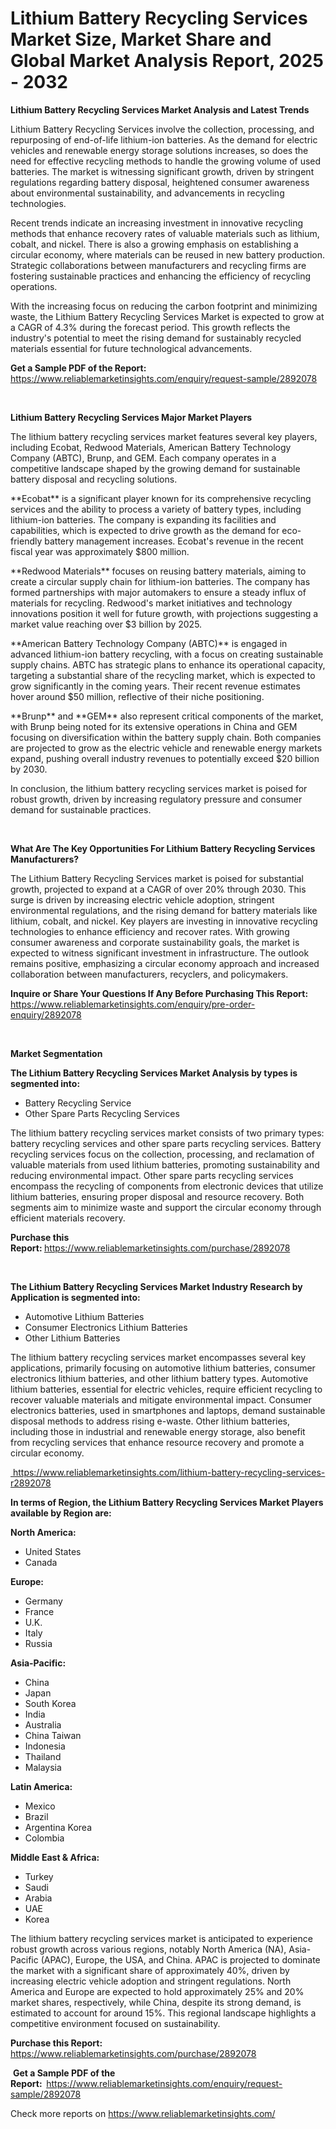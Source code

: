 <p><h1>Lithium Battery Recycling Services Market Size, Market Share and Global Market Analysis Report, 2025 - 2032</h1></p><p><strong>Lithium Battery Recycling Services Market Analysis and Latest Trends</strong></p>
<p><p>Lithium Battery Recycling Services involve the collection, processing, and repurposing of end-of-life lithium-ion batteries. As the demand for electric vehicles and renewable energy storage solutions increases, so does the need for effective recycling methods to handle the growing volume of used batteries. The market is witnessing significant growth, driven by stringent regulations regarding battery disposal, heightened consumer awareness about environmental sustainability, and advancements in recycling technologies. </p><p>Recent trends indicate an increasing investment in innovative recycling methods that enhance recovery rates of valuable materials such as lithium, cobalt, and nickel. There is also a growing emphasis on establishing a circular economy, where materials can be reused in new battery production. Strategic collaborations between manufacturers and recycling firms are fostering sustainable practices and enhancing the efficiency of recycling operations.</p><p>With the increasing focus on reducing the carbon footprint and minimizing waste, the Lithium Battery Recycling Services Market is expected to grow at a CAGR of 4.3% during the forecast period. This growth reflects the industry's potential to meet the rising demand for sustainably recycled materials essential for future technological advancements.</p></p>
<p><strong>Get a Sample PDF of the Report:&nbsp;</strong> <a href="https://www.reliablemarketinsights.com/enquiry/request-sample/2892078?utm_campaign=2207&utm_medium=2&utm_source=Github&utm_content=ia&utm_term=15032025&utm_id=lithium-battery-recycling-services">https://www.reliablemarketinsights.com/enquiry/request-sample/2892078</a></p>
<p>&nbsp;</p>
<p><strong>Lithium Battery Recycling Services Major Market Players</strong></p>
<p><p>The lithium battery recycling services market features several key players, including Ecobat, Redwood Materials, American Battery Technology Company (ABTC), Brunp, and GEM. Each company operates in a competitive landscape shaped by the growing demand for sustainable battery disposal and recycling solutions.</p><p>**Ecobat** is a significant player known for its comprehensive recycling services and the ability to process a variety of battery types, including lithium-ion batteries. The company is expanding its facilities and capabilities, which is expected to drive growth as the demand for eco-friendly battery management increases. Ecobat's revenue in the recent fiscal year was approximately $800 million.</p><p>**Redwood Materials** focuses on reusing battery materials, aiming to create a circular supply chain for lithium-ion batteries. The company has formed partnerships with major automakers to ensure a steady influx of materials for recycling. Redwood's market initiatives and technology innovations position it well for future growth, with projections suggesting a market value reaching over $3 billion by 2025.</p><p>**American Battery Technology Company (ABTC)** is engaged in advanced lithium-ion battery recycling, with a focus on creating sustainable supply chains. ABTC has strategic plans to enhance its operational capacity, targeting a substantial share of the recycling market, which is expected to grow significantly in the coming years. Their recent revenue estimates hover around $50 million, reflective of their niche positioning.</p><p>**Brunp** and **GEM** also represent critical components of the market, with Brunp being noted for its extensive operations in China and GEM focusing on diversification within the battery supply chain. Both companies are projected to grow as the electric vehicle and renewable energy markets expand, pushing overall industry revenues to potentially exceed $20 billion by 2030. </p><p>In conclusion, the lithium battery recycling services market is poised for robust growth, driven by increasing regulatory pressure and consumer demand for sustainable practices.</p></p>
<p>&nbsp;</p>
<p><strong>What Are The Key Opportunities For Lithium Battery Recycling Services Manufacturers?</strong></p>
<p><p>The Lithium Battery Recycling Services market is poised for substantial growth, projected to expand at a CAGR of over 20% through 2030. This surge is driven by increasing electric vehicle adoption, stringent environmental regulations, and the rising demand for battery materials like lithium, cobalt, and nickel. Key players are investing in innovative recycling technologies to enhance efficiency and recover rates. With growing consumer awareness and corporate sustainability goals, the market is expected to witness significant investment in infrastructure. The outlook remains positive, emphasizing a circular economy approach and increased collaboration between manufacturers, recyclers, and policymakers.</p></p>
<p><strong>Inquire or Share Your Questions If Any Before Purchasing This Report:</strong> <a href="https://www.reliablemarketinsights.com/enquiry/pre-order-enquiry/2892078?utm_campaign=2207&utm_medium=2&utm_source=Github&utm_content=ia&utm_term=15032025&utm_id=lithium-battery-recycling-services">https://www.reliablemarketinsights.com/enquiry/pre-order-enquiry/2892078</a></p>
<p>&nbsp;</p>
<p><strong>Market Segmentation</strong></p>
<p><strong>The Lithium Battery Recycling Services Market Analysis by types is segmented into:</strong></p>
<p><ul><li>Battery Recycling Service</li><li>Other Spare Parts Recycling Services</li></ul></p>
<p><p>The lithium battery recycling services market consists of two primary types: battery recycling services and other spare parts recycling services. Battery recycling services focus on the collection, processing, and reclamation of valuable materials from used lithium batteries, promoting sustainability and reducing environmental impact. Other spare parts recycling services encompass the recycling of components from electronic devices that utilize lithium batteries, ensuring proper disposal and resource recovery. Both segments aim to minimize waste and support the circular economy through efficient materials recovery.</p></p>
<p><strong>Purchase this Report:&nbsp;</strong><a href="https://www.reliablemarketinsights.com/purchase/2892078?utm_campaign=2207&utm_medium=2&utm_source=Github&utm_content=ia&utm_term=15032025&utm_id=lithium-battery-recycling-services">https://www.reliablemarketinsights.com/purchase/2892078</a></p>
<p>&nbsp;</p>
<p><strong>The Lithium Battery Recycling Services Market Industry Research by Application is segmented into:</strong></p>
<p><ul><li>Automotive Lithium Batteries</li><li>Consumer Electronics Lithium Batteries</li><li>Other Lithium Batteries</li></ul></p>
<p><p>The lithium battery recycling services market encompasses several key applications, primarily focusing on automotive lithium batteries, consumer electronics lithium batteries, and other lithium battery types. Automotive lithium batteries, essential for electric vehicles, require efficient recycling to recover valuable materials and mitigate environmental impact. Consumer electronics batteries, used in smartphones and laptops, demand sustainable disposal methods to address rising e-waste. Other lithium batteries, including those in industrial and renewable energy storage, also benefit from recycling services that enhance resource recovery and promote a circular economy.</p></p>
<p><a href="https://www.reliablemarketinsights.com/lithium-battery-recycling-services-r2892078?utm_campaign=2207&utm_medium=2&utm_source=Github&utm_content=ia&utm_term=15032025&utm_id=lithium-battery-recycling-services">&nbsp;https://www.reliablemarketinsights.com/lithium-battery-recycling-services-r2892078</a></p>
<p><strong>In terms of Region, the Lithium Battery Recycling Services Market Players available by Region are:</strong></p>
<p>
    <p> <strong> North America: </strong>
        <ul>
            <li>United States</li>
            <li>Canada</li>
        </ul>
        </p> 
    <p> <strong> Europe: </strong>
        <ul>
            <li>Germany</li>
            <li>France</li>
            <li>U.K.</li>
            <li>Italy</li>
            <li>Russia</li>
        </ul>
        </p> 
    <p> <strong> Asia-Pacific: </strong>
        <ul>
            <li>China</li>
            <li>Japan</li>
            <li>South Korea</li>
            <li>India</li>
            <li>Australia</li>
            <li>China Taiwan</li>
            <li>Indonesia</li>
            <li>Thailand</li>
            <li>Malaysia</li>
        </ul>
        </p> 
    <p> <strong> Latin America: </strong>
        <ul>
            <li>Mexico</li>
            <li>Brazil</li>
            <li>Argentina Korea</li>
            <li>Colombia</li>
        </ul>
        </p> 
    <p> <strong> Middle East & Africa: </strong>
        <ul>
            <li>Turkey</li>
            <li>Saudi</li>
            <li>Arabia</li>
            <li>UAE</li>
            <li>Korea</li>
        </ul>
    </p>
    </p>
<p><p>The lithium battery recycling services market is anticipated to experience robust growth across various regions, notably North America (NA), Asia-Pacific (APAC), Europe, the USA, and China. APAC is projected to dominate the market with a significant share of approximately 40%, driven by increasing electric vehicle adoption and stringent regulations. North America and Europe are expected to hold approximately 25% and 20% market shares, respectively, while China, despite its strong demand, is estimated to account for around 15%. This regional landscape highlights a competitive environment focused on sustainability.</p></p>
<p><strong>Purchase this Report: </strong><a href="https://www.reliablemarketinsights.com/purchase/2892078?utm_campaign=2207&utm_medium=2&utm_source=Github&utm_content=ia&utm_term=15032025&utm_id=lithium-battery-recycling-services">https://www.reliablemarketinsights.com/purchase/2892078</a></p>
<p>&nbsp;<strong>Get a Sample PDF of the Report:&nbsp;&nbsp;</strong><a href="https://www.reliablemarketinsights.com/enquiry/request-sample/2892078?utm_campaign=2207&utm_medium=2&utm_source=Github&utm_content=ia&utm_term=15032025&utm_id=lithium-battery-recycling-services">https://www.reliablemarketinsights.com/enquiry/request-sample/2892078</a></p>
<p><strong></strong></p>
<p>Check more reports on <a href="https://www.reliablemarketinsights.com/?utm_campaign=2207&utm_medium=2&utm_source=Github&utm_content=ia&utm_term=15032025&utm_id=lithium-battery-recycling-services">https://www.reliablemarketinsights.com/</a></p>